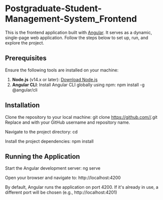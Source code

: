 # Postgraduate-Student-Management-System_Frontend

This is the frontend application built with [Angular](https://angular.io/). It serves as a dynamic, single-page web application. Follow the steps below to set up, run, and explore the project.

## Prerequisites

Ensure the following tools are installed on your machine:

1. **Node.js** (v14.x or later): [Download Node.js](https://nodejs.org/)
2. **Angular CLI**: Install Angular CLI globally using npm:
     npm install -g @angular/cli


## Installation

Clone the repository to your local machine:
git clone [https://github.com/<your-username>/<repository-name>](https://github.com/cepdnaclk/e20-co227-Postgraduate-Student-Management-System/tree/main/Angular%20Frontend).git
Replace <your-username> and <repository-name> with your GitHub username and repository name.

Navigate to the project directory:
cd <repository-name>

Install the project dependencies:
npm install


## Running the Application

Start the Angular development server:
ng serve

Open your browser and navigate to:
http://localhost:4200

By default, Angular runs the application on port 4200. If it's already in use, a different port will be chosen (e.g., http://localhost:4201)
